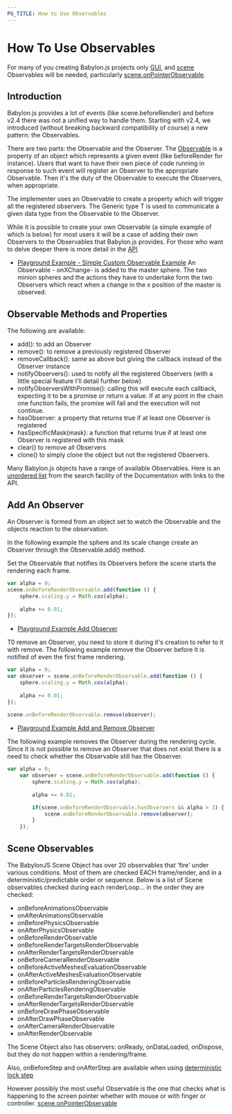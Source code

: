```yaml
---
PG_TITLE: How to Use Observables
---
```


# How To Use Observables

For many of you creating Babylon.js projects only [GUI](/how_to/Gui), and [scene](#scene-observables) Observables will be needed, particularly [scene.onPointerObservable](/how_to/interactions).

## Introduction

Babylon.js provides a lot of events (like scene.beforeRender) and before v2.4 there was not a unified way to handle them.
Starting with v2.4, we introduced (without breaking backward compatibility of course) a new pattern: the Observables.

There are two parts: the Observable and the Observer. The [Observable](http://doc.babylonjs.com/api/classes/babylon.observable) is a property of an object which represents a given event (like beforeRender for instance). 
Users that want to have their own piece of code running in response to such event will register an Observer to the appropriate Observable. Then it's the duty of the Observable to execute the Observers, when appropriate.

The implementer uses an Observable to create a property which will trigger all the registered observers. The Generic type T is used to communicate a given data type from the Observable to the Observer.

While it is possible to create your own Observable (a simple example of which is below) for most users it will be a case of adding their own Observers to the Observables that Babylon.js provides. For those who want to delve deeper there is more detail in the [API](http://doc.babylonjs.com/api/classes/babylon.observable)  

* [Playground Example - Simple Custom Observable Example](https://www.babylonjs-playground.com/#6IGFM2)
An Observable - onXChange- is added to the master sphere. The two minion spheres and the actions they have to undertake form the two Observers which react when a change in the x position of the master is observed.

## Observable Methods and Properties 

The following are available:

* add(): to add an Observer
* remove(): to remove a previously registered Observer
* removeCallback(): same as above but giving the callback instead of the Observer instance
* notifyObservers(): used to notify all the registered Observers (with a little special feature I'll detail further below)
* notifyObserversWithPromise(): calling this will execute each callback, expecting it to be a promise or return a value. If at any point in the chain one function fails, the promise will fail and the execution will not continue.
* hasObserver: a property that returns true if at least one Observer is registered
* hasSpecificMask(mask): a function that returns true if at least one Observer is registered with this mask
* clear() to remove all Observers
* clone() to simply clone the object but not the registered Observers.

Many Babylon.js objects have a range of available Observables. Here is an [unordered list](http://doc.babylonjs.com/search/?bjsq=observable) from the search facility of the Documentation with links to the API. 

## Add An Observer 
An Observer is formed from an object set to watch the Observable and the objects reaction to the observation.

In the following example the sphere and its scale change create an Observer through the Observable.add() method. 


Set the Observable that notifies its Observers before the scene starts the rendering each frame.

```javascript
var alpha = 0;
scene.onBeforeRenderObservable.add(function () {
	sphere.scaling.y = Math.cos(alpha);
	
	alpha += 0.01;
});
```

* [Playground Example Add Observer](https://www.babylonjs-playground.com/#UP2O8#0)

T0 remove an Observer, you need to store it during it's creation to refer to it with remove. The following example remove the Observer before it is notified of even the first frame rendering.

```javascript
var alpha = 0;
var observer = scene.onBeforeRenderObservable.add(function () {
	sphere.scaling.y = Math.cos(alpha);
	
	alpha += 0.01;
});
	
scene.onBeforeRenderObservable.remove(observer);
```
* [Playground Example Add and Remove Observer ](https://www.babylonjs-playground.com/#UP2O8#1)

The following example removes the Observer during the rendering cycle. Since it is not possible to remove an Observer that does not exist there is a need to check whether the Observable still has the Observer.

```javascript
var alpha = 0;
	var observer = scene.onBeforeRenderObservable.add(function () {
		sphere.scaling.y = Math.cos(alpha);
		
		alpha += 0.01;

        if(scene.onBeforeRenderObservable.hasObservers && alpha > 3) {
            scene.onBeforeRenderObservable.remove(observer);
        }
	});
```

## Scene Observables
The BabylonJS Scene Object has over 20 observables that 'fire' under various conditions. Most of them are checked EACH frame/render, and in a deterministic/predictable order or sequence.  Below is a list of Scene observables checked during each renderLoop... in the order they are checked:

- onBeforeAnimationsObservable
- onAfterAnimationsObservable
- onBeforePhysicsObservable
- onAfterPhysicsObservable
- onBeforeRenderObservable
- onBeforeRenderTargetsRenderObservable
- onAfterRenderTargetsRenderObservable
- onBeforeCameraRenderObservable
- onBeforeActiveMeshesEvaluationObservable
- onAfterActiveMeshesEvaluationObservable
- onBeforeParticlesRenderingObservable
- onAfterParticlesRenderingObservable
- onBeforeRenderTargetsRenderObservable
- onAfterRenderTargetsRenderObservable
- onBeforeDrawPhaseObservable
- onAfterDrawPhaseObservable
- onAfterCameraRenderObservable
- onAfterRenderObservable

The Scene Object also has observers: onReady, onDataLoaded, onDispose, but they do not happen within a rendering/frame.  

Also, onBeforeStep and onAfterStep are available when using [deterministic lock step](http://doc.babylonjs.com/babylon101/animations#deterministic-lockstep)

However possibly the most useful Observable is the one that checks what is happening to the screen pointer whether with mouse or with finger or controller. [scene.onPointerObservable](/how_to/interactions)
